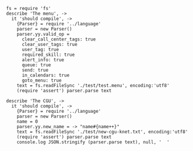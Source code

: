     fs = require 'fs'
    describe 'The menu', ->
      it 'should compile', ->
        {Parser} = require '../language'
        parser = new Parser()
        parser.yy.valid_op =
          clear_call_center_tags: true
          clear_user_tags: true
          user_tag: true
          required_skill: true
          alert_info: true
          queue: true
          send: true
          in_calendars: true
          goto_menu: true
        text = fs.readFileSync './test/test.menu', encoding:'utf8'
        (require 'assert') parser.parse text

    describe 'The CGU', ->
      it 'should compile', ->
        {Parser} = require '../language'
        parser = new Parser()
        name = 0
        parser.yy.new_name = -> "name#{name++}"
        text = fs.readFileSync './test/new-cgu-knet.txt', encoding:'utf8'
        (require 'assert') parser.parse text
        console.log JSON.stringify (parser.parse text), null, '  '

